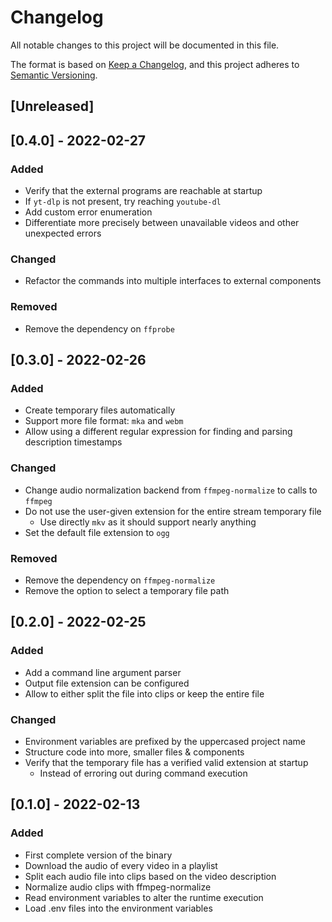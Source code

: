 # Changelog
All notable changes to this project will be documented in this file.

The format is based on [Keep a Changelog](https://keepachangelog.com/en/1.0.0/),
and this project adheres to [Semantic Versioning](https://semver.org/spec/v2.0.0.html).

## [Unreleased]

## [0.4.0] - 2022-02-27
### Added
- Verify that the external programs are reachable at startup
- If `yt-dlp` is not present, try reaching `youtube-dl`
- Add custom error enumeration
- Differentiate more precisely between unavailable videos and other unexpected errors

### Changed
- Refactor the commands into multiple interfaces to external components

### Removed
- Remove the dependency on `ffprobe`

## [0.3.0] - 2022-02-26
### Added
- Create temporary files automatically
- Support more file format: `mka` and `webm`
- Allow using a different regular expression for finding and parsing description timestamps

### Changed
- Change audio normalization backend from `ffmpeg-normalize` to calls to `ffmpeg`
- Do not use the user-given extension for the entire stream temporary file
    - Use directly `mkv` as it should support nearly anything
- Set the default file extension to `ogg`

### Removed
- Remove the dependency on `ffmpeg-normalize`
- Remove the option to select a temporary file path

## [0.2.0] - 2022-02-25
### Added
- Add a command line argument parser
- Output file extension can be configured
- Allow to either split the file into clips or keep the entire file

### Changed
- Environment variables are prefixed by the uppercased project name
- Structure code into more, smaller files & components
- Verify that the temporary file has a verified valid extension at startup
    - Instead of erroring out during command execution

## [0.1.0] - 2022-02-13
### Added
- First complete version of the binary
- Download the audio of every video in a playlist
- Split each audio file into clips based on the video description
- Normalize audio clips with ffmpeg-normalize
- Read environment variables to alter the runtime execution
- Load .env files into the environment variables

